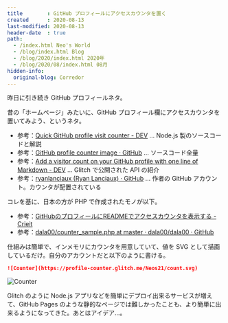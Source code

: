 ```yaml
---
title        : GitHub プロフィールにアクセスカウンタを置く
created      : 2020-08-13
last-modified: 2020-08-13
header-date  : true
path:
  - /index.html Neo's World
  - /blog/index.html Blog
  - /blog/2020/index.html 2020年
  - /blog/2020/08/index.html 08月
hidden-info:
  original-blog: Corredor
---
```


昨日に引き続き GitHub プロフィールネタ。

昔の「ホームページ」みたいに、GitHub プロフィール欄にアクセスカウンタを置いてみよう、というネタ。

- 参考：[Quick GitHub profile visit counter - DEV](https://dev.to/ryanlanciaux/quick-github-profile-visit-counter-14en) … Node.js 製のソースコードと解説
- 参考：[GitHub profile counter image · GitHub](https://gist.github.com/ryanlanciaux/3e29e75bd32efee9681c2ab85b99cc6f) … ソースコード全量
- 参考：[Add a visitor count on your GitHub profile with one line of Markdown - DEV](https://dev.to/ryanlanciaux/visitor-count-on-your-github-profile-with-one-line-of-markdown-593g) … Glitch で公開された API の紹介
- 参考：[ryanlanciaux (Ryan Lanciaux) · GitHub](https://github.com/ryanlanciaux) … 作者の GitHub アカウント。カウンタが配置されている

コレを基に、日本の方が PHP で作成されたモノが以下。

- 参考：[GitHubのプロフィールにREADMEでアクセスカウンタを表示する - Crieit](https://crieit.net/posts/GitHub-README)
- 参考：[dala00/counter_sample.php at master · dala00/dala00 · GitHub](https://github.com/dala00/dala00/blob/master/counter_sample.php)

仕組みは簡単で、インメモリにカウンタを用意していて、値を SVG として描画しているだけ。自分のアカウントだと以下のように書ける。

```markdown
![Counter](https://profile-counter.glitch.me/Neos21/count.svg)
```

![Counter](https://profile-counter.glitch.me/Neos21/count.svg)

Glitch のように Node.js アプリなどを簡単にデプロイ出来るサービスが増えて、GitHub Pages のような静的なページでは難しかったことも、より簡単に出来るようになってきた。あとはアイデア…。
